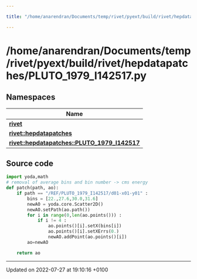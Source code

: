 ```yaml
---

title: "/home/anarendran/Documents/temp/rivet/pyext/build/rivet/hepdatapatches/PLUTO_1979_I142517.py"

---
```


# /home/anarendran/Documents/temp/rivet/pyext/build/rivet/hepdatapatches/PLUTO_1979_I142517.py



## Namespaces

| Name           |
| -------------- |
| **[rivet](http://example.org/namespaces/namespacerivet/)**  |
| **[rivet::hepdatapatches](http://example.org/namespaces/namespacerivet_1_1hepdatapatches/)**  |
| **[rivet::hepdatapatches::PLUTO_1979_I142517](http://example.org/namespaces/namespacerivet_1_1hepdatapatches_1_1pluto__1979__i142517/)**  |




## Source code

```python
import yoda,math
# removal of average bins and bin number -> cms energy
def patch(path, ao):
    if path == "/REF/PLUTO_1979_I142517/d01-x01-y01" :
        bins = [22.,27.6,30.0,31.6]
        newAO = yoda.core.Scatter2D()
        newAO.setPath(ao.path())
        for i in range(0,len(ao.points())) :
            if i != 4 :
                ao.points()[i].setX(bins[i])
                ao.points()[i].setXErrs(0.)
                newAO.addPoint(ao.points()[i])
        ao=newAO

    return ao
```


-------------------------------

Updated on 2022-07-27 at 19:10:16 +0100
